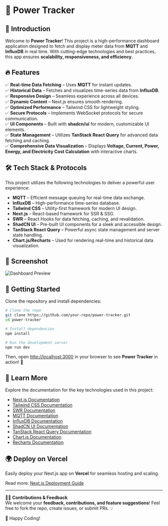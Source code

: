 # 🚀 Power Tracker

## 📌 Introduction
Welcome to **Power Tracker**! This project is a high-performance dashboard application designed to fetch and display meter data from **MQTT** and **InfluxDB** in real time. With cutting-edge technologies and best practices, this app ensures **scalability, responsiveness, and efficiency**.

## 🔥 Features
✅ **Real-time Data Fetching** – Uses **MQTT** for instant updates.  
✅ **Historical Data** – Fetches and visualizes time-series data from **InfluxDB**.  
✅ **Responsive Design** – Seamless experience across all devices.  
✅ **Dynamic Content** – Next.js ensures smooth rendering.  
✅ **Optimized Performance** – Tailwind CSS for lightweight styling.  
✅ **Secure Protocols** – Implements WebSocket protocols for secure communication.  
✅ **UI Components** – Built with **shadcn/ui** for modern, customizable UI elements.  
✅ **State Management** – Utilizes **TanStack React Query** for advanced data fetching and caching.  
✅ **Comprehensive Data Visualization** – Displays **Voltage, Current, Power, Energy, and Electricity Cost Calculation** with interactive charts.

## 🛠️ Tech Stack & Protocols
This project utilizes the following technologies to deliver a powerful user experience:

- **MQTT** – Efficient message queuing for real-time data exchange.
- **InfluxDB** – High-performance time-series database.
- **Tailwind CSS** – Utility-first framework for modern UI design.
- **Next.js** – React-based framework for SSR & SSG.
- **SWR** – React Hooks for data fetching, caching, and revalidation.
- **ShadCN UI** – Pre-built UI components for a sleek and accessible design.
- **TanStack React Query** – Powerful async state management and server state handling.
- **Chart.js/Recharts** – Used for rendering real-time and historical data visualization.

## 📸 Screenshot
![Dashboard Preview](https://imgur.com/l5VPeXl.jpeg)

## 🚀 Getting Started
Clone the repository and install dependencies:

```bash
# Clone the repo
git clone https://github.com/your-repo/power-tracker.git
cd power-tracker

# Install dependencies
npm install

# Run the development server
npm run dev
```

Then, open [http://localhost:3000](http://localhost:3000) in your browser to see **Power Tracker** in action! 🚀

## 📖 Learn More
Explore the documentation for the key technologies used in this project:

- [Next.js Documentation](https://nextjs.org/docs)
- [Tailwind CSS Documentation](https://tailwindcss.com/docs)
- [SWR Documentation](https://swr.vercel.app/docs)
- [MQTT Documentation](https://mqtt.org/documentation)
- [InfluxDB Documentation](https://docs.influxdata.com/)
- [ShadCN UI Documentation](https://ui.shadcn.com/)
- [TanStack React Query Documentation](https://tanstack.com/query/latest/docs/react)
- [Chart.js Documentation](https://www.chartjs.org/docs/latest/)
- [Recharts Documentation](https://recharts.org/en-US/)

## 🌍 Deploy on Vercel
Easily deploy your Next.js app on **Vercel** for seamless hosting and scaling.

Read more: [Next.js Deployment Guide](https://nextjs.org/docs/deployment)

---

👨‍💻 **Contributions & Feedback**  
We welcome your **feedback, contributions, and feature suggestions**! Feel free to fork the repo, create issues, or submit PRs. 💡

🚀 Happy Coding!

